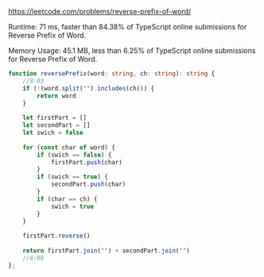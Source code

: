 https://leetcode.com/problems/reverse-prefix-of-word/


Runtime: 71 ms, faster than 84.38% of TypeScript online submissions for Reverse Prefix of Word.

Memory Usage: 45.1 MB, less than 6.25% of TypeScript online submissions for Reverse Prefix of Word.


```typescript
function reversePrefix(word: string, ch: string): string {
    //8:03
    if (!(word.split("").includes(ch))) {
        return word
    }
    
    let firstPart = []
    let secondPart = []
    let swich = false
    
    for (const char of word) {
        if (swich == false) {
            firstPart.push(char)
        }
        if (swich == true) {
            secondPart.push(char)
        }
        if (char == ch) {
            swich = true
        }
    }
    
    firstPart.reverse()
    
    return firstPart.join("") + secondPart.join("")
    //8:08
};
```

